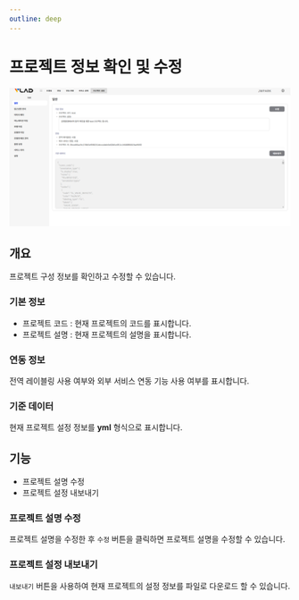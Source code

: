 ```yaml
---
outline: deep
---
```


# 프로젝트 정보 확인 및 수정

![프로젝트 정보 확인 및 수정](/public/ko/project/project-settings-info.png)


## 개요
프로젝트 구성 정보를 확인하고 수정할 수 있습니다.

### 기본 정보  
- 프로젝트 코드 : 현재 프로젝트의 코드를 표시합니다.
- 프로젝트 설명 : 현재 프로젝트의 설명을 표시합니다.

### 연동 정보  
전역 레이블링 사용 여부와 외부 서비스 연동 기능 사용 여부를 표시합니다.

### 기준 데이터  
현재 프로젝트 설정 정보를 **yml** 형식으로 표시합니다.


## 기능
- 프로젝트 설명 수정
- 프로젝트 설정 내보내기

### 프로젝트 설명 수정
프로젝트 설명을 수정한 후 `수정` 버튼을 클릭하면 프로젝트 설명을 수정할 수 있습니다.

### 프로젝트 설정 내보내기
`내보내기` 버튼을 사용하여 현재 프로젝트의 설정 정보를 파일로 다운로드 할 수 있습니다.